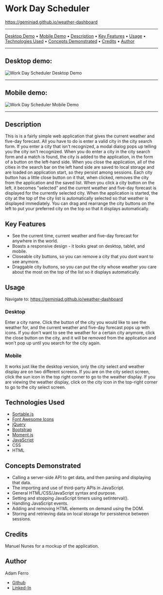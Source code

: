 # Work Day Scheduler

<https://geminiad.github.io/weather-dashboard>

------------------------------------------------------

<a href="#desktop-demo">Desktop Demo</a> •
<a href="#mobile-demo">Mobile Demo</a> •
<a href="#description">Description</a> •
<a href="#key-features">Key Features</a> •
<a href="#usage">Usage</a> •
<a href="#technologies-used">Technologies Used</a> •
<a href="#concepts-demonstrated">Concepts Demonstrated</a> •
<a href="#credits">Credits</a> •
<a href="#author">Author</a>

-------------------------------------------------------

## Desktop demo:           

![Work Day Scheduler Desktop Demo](./assets/images/weather-dashboard-desktop-demo.gif)

------------------------------------------------------

## Mobile demo:                    

![Work Day Scheduler Mobile Demo](./assets/images/weather-dashboard-mobile-demo.gif)

------------------------------------------------------

## Description

This is is a fairly simple web application that gives the current weather and five-day forecast. All you have to do is enter a valid city in the city search form. If you enter a city that isn't recognized, a modal dialog pops up telling you the city isn't recognized. When you do enter a city in the city search form and a match is found, the city is added to the application, in the form of a button on the left-hand side. When you close the application, all of the cities in the search bar on the left hand side are saved to local storage and are loaded on application start, so they persist among sessions. Each city button has a little close button on it that, when clicked, removes the city from the application and the saved list. When you click a city button on the left, it becomes "selected" and the current weather and five-day forecast is displayed for the currently selected city. When the application is started, the city at the top of the city list is automatically selected so that weather is displayed immediately. You can drag and rearrange the city buttons on the left to put your preferred city on the top so that it displays automatically.

## Key Features

- See the current time, current weather and five-day forecast for anywhere in the world.
- Boasts a responsive design - it looks great on desktop, tablet, and mobile.
- Closeable city buttons, so you can remove a city that you dont want to see anymore.
- Draggable city buttons, so you can put the city whose weather you care about the most on the top of the list so it displays automatically.

## Usage

Navigate to: <https://geminiad.github.io/weather-dashboard>

### Desktop

Enter a city name. Click the button of the city you would like to see the weather for, and the current weather and five-day forecast pops up with icons. If you don't want to see the weather for a certain city anymore, click the close button on the city, and it will be removed from the application and won't pop up until you search for the city again.

### Mobile

It works just like the desktop version, only the city select and weather display are on two different screens. If you are on the city select screen, click the sun icon in the top right corner to go to the weather display. If you are viewing the weather display, click on the city icon in the top-right corner to go to the city select screen.

## Technologies Used

- [Sortable.js](https://sortablejs.github.io/Sortable/)
- [Font Awesome Icons](https://fontawesome.com/icons)
- [jQuery](https://jquery.com/)
- [Bootstrap](https://getbootstrap.com/)
- [Moment.js](https://momentjs.com/)
- [JavaScript](https://www.javascript.com/)
- CSS
- HTML

## Concepts Demonstrated

- Calling a server-side API to get data, and then parsing and displaying that data.
- The importing and use of third-party APIs in JavaScript.
- General HTML/CSS/JavaScript syntax and purpose.
- Setting and stopping JavaScript timers using setInterval().
- Handling JavaScript events.
- Adding and removing HTML elements on demand using the DOM.
- Storing and retrieving data on local storage for persistence between sessions.

## Credits

Manuel Nunes for a mockup of the application.

## Author

Adam Ferro
- [Github](https://github.com/GeminiAd)
- [Linked-In](https://www.linkedin.com/in/adam-ferro)